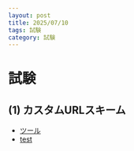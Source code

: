 ```yaml
---
layout: post
title: 2025/07/10
tags: 試験
category: 試験
---
```

# 試験
## (1) カスタムURLスキーム
* [ツール](https://qa-test-tools.narutyo.workers.dev/)
* [test](eyachoch7:///new?template=https://mps-test.metamoji.com/link/5NdT3ymRXem_B09IzUOy7Qzd.mmjloc&folder=https://mps-test.metamoji.com/link/M7nWBJq6SFjaDzn7tVuJ_3RQ.mmjloc)






